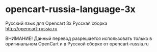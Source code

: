 # opencart-russia-language-3x
Русский язык для Opencart 3x Русская сборка  
http://opencart-russia.ru

ВНИМАНИЕ! 
Данный перевод разрешается использовать только в оригинальном OpenСart и в Русской сборке от opencart-russia.ru

